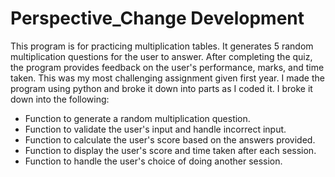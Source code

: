# Perspective_Change Development
This program is for practicing multiplication tables. 
It generates 5 random multiplication questions for the user to answer. 
After completing the quiz, the program provides feedback on the user's performance, marks, and time taken.
This was my most challenging assignment given first year. I made the program using python and broke it down into parts as I coded it. I broke it down into the following: 
- Function to generate a random multiplication question.
- Function to validate the user's input and handle incorrect input.
- Function to calculate the user's score based on the answers provided.
- Function to display the user's score and time taken after each session.
- Function to handle the user's choice of doing another session.
